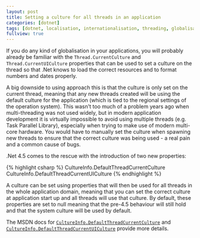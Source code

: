 ```yaml
---
layout: post
title: Setting a culture for all threads in an application
categories: [dotnet]
tags: [dotnet, localisation, internationalisation, threading, globalisation, dotnet-4.5]
fullview: true
---
```


If you do any kind of globalisation in your applications, you will probably already be familiar with the `Thread.CurrentCulture` and `Thread.CurrentUICulture` properties that can be used to set a culture on the thread so that .Net knows to load the correct resources and to format numbers and dates properly.

A big downside to using approach this is that the culture is only set on the current thread, meaning that any new threads created will be using the default culture for the application (which is tied to the regional settings of the operation system). This wasn't too much of a problem years ago when multi-threading was not used widely, but in modern application development it is virtually impossible to avoid using multiple threads (e.g. Task Parallel Library), especially when trying to make use of modern multi-core hardware. You would have to manually set the culture when spawning new threads to ensure that the correct culture was being used - a real pain and a common cause of bugs.

.Net 4.5 comes to the rescue with the introduction of two new properties:

{% highlight csharp %}
CultureInfo.DefaultThreadCurrentCulture
CultureInfo.DefaultThreadCurrentUICulture
{% endhighlight %}

A culture can be set using properties that will then be used for all threads in the whole application domain, meaning that you can set the correct culture at application start up and all threads will use that culture. By default, these properties are set to null meaning that the pre-4.5 behaviour will still hold and that the system culture will be used by default.

The MSDN docs for [`CultureInfo.DefaultThreadCurrentCulture`](http://msdn.microsoft.com/en-us/library/system.globalization.cultureinfo.defaultthreadcurrentculture(v=vs.110).aspx) and [`CultureInfo.DefaultThreadCurrentUICulture`](http://msdn.microsoft.com/en-us/library/system.globalization.cultureinfo.defaultthreadcurrentculture(v=vs.110).aspx) provide more details.
